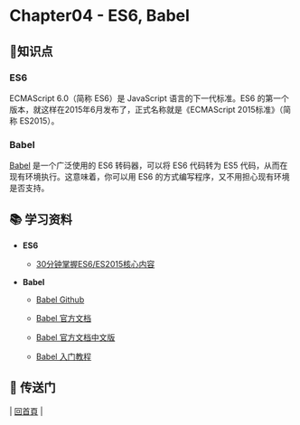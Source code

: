 # Chapter04 - ES6, Babel

## :memo:知识点

### ES6

ECMAScript 6.0（简称 ES6）是 JavaScript 语言的下一代标准。ES6 的第一个版本，就这样在2015年6月发布了，正式名称就是《ECMAScript 2015标准》（简称 ES2015）。

### Babel

[Babel](https://babeljs.io/) 是一个广泛使用的 ES6 转码器，可以将 ES6 代码转为 ES5 代码，从而在现有环境执行。这意味着，你可以用 ES6 的方式编写程序，又不用担心现有环境是否支持。

## :books: 学习资料

- **ES6**

  - [30分钟掌握ES6/ES2015核心内容](http://www.jianshu.com/p/ebfeb687eb70)

- **Babel**

  - [Babel Github](https://github.com/babel/babel)

  - [Babel 官方文档](http://babeljs.io/)

  - [Babel 官方文档中文版](http://babeljs.cn/)

  - [Babel 入门教程](http://www.ruanyifeng.com/blog/2016/01/babel.html)

## :door: 传送门

| [回首頁](https://github.com/atlantis1024/react-step-by-step/tree/master/docs) |
